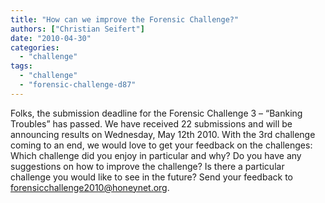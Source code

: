 ```yaml
---
title: "How can we improve the Forensic Challenge?"
authors: ["Christian Seifert"]
date: "2010-04-30"
categories: 
  - "challenge"
tags: 
  - "challenge"
  - "forensic-challenge-d87"
---
```


Folks, the submission deadline for the Forensic Challenge 3 – “Banking Troubles” has passed. We have received 22 submissions and will be announcing results on Wednesday, May 12th 2010. With the 3rd challenge coming to an end, we would love to get your feedback on the challenges: Which challenge did you enjoy in particular and why? Do you have any suggestions on how to improve the challenge? Is there a particular challenge you would like to see in the future? Send your feedback to forensicchallenge2010@honeynet.org.
